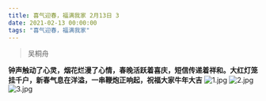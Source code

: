 ```yaml
---
title: 喜气迎春，福满我家 2月13日 3
date: 2021-02-13 00:00:00
tags: "喜气迎春，福满我家"
---
```

> 吴桐舟

**钟声触动了心灵，烟花烂漫了心情，春晚活跃着喜庆，短信传递着祥和。大红灯笼挂千户，新春气息在洋溢，一串鞭炮正响起，祝福大家牛年大吉**
![1.jpg](https://i.loli.net/2021/02/13/treGsfyHpWlMjZJ.jpg)
![2.jpg](https://i.loli.net/2021/02/13/rAoCedcKBG1TIzj.jpg)
![3.jpg](https://i.loli.net/2021/02/13/KkVilxLJjmMCZ36.jpg)